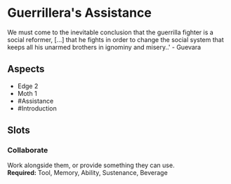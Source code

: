 # Guerrillera's Assistance
We must come to the inevitable conclusion that the guerrilla fighter is a social reformer, \[...] that he fights in order to change the social system that keeps all his unarmed brothers in ignominy and misery..' - Guevara
## Aspects
- Edge 2
- Moth 1
- #Assistance
-  #Introduction 
## Slots
### Collaborate
Work alongside them, or provide something they can use.<br>**Required:** Tool, Memory, Ability, Sustenance, Beverage